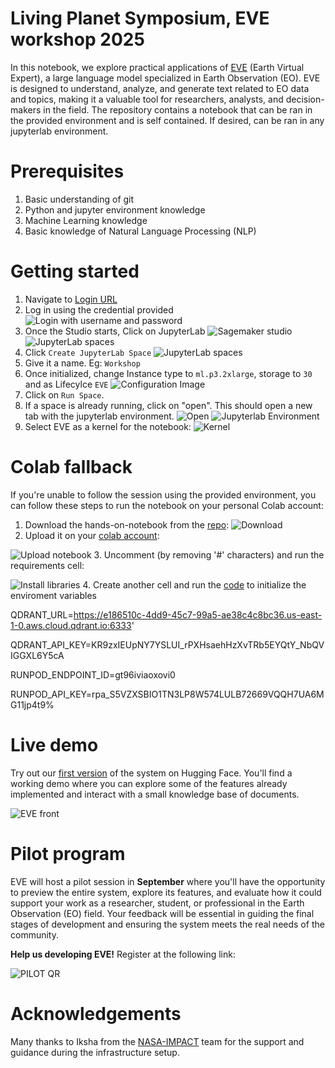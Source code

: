 # Living Planet Symposium, EVE workshop 2025

In this notebook, we explore practical applications of [EVE](https://eve.philab.esa.int/) (Earth Virtual Expert), a large language model specialized in Earth Observation (EO). EVE is designed to understand, analyze, and generate text related to EO data and topics, making it a valuable tool for researchers, analysts, and decision-makers in the field.
The repository contains a notebook that can be ran in the provided environment and is self contained. If desired, can be ran in any jupyterlab environment.

# Prerequisites
1. Basic understanding of git
2. Python and jupyter environment knowledge
3. Machine Learning knowledge
4. Basic knowledge of Natural Language Processing (NLP)

# Getting started
1. Navigate to [Login URL](https://workshop-domain-xg0e2thq.auth.eu-west-1.amazoncognito.com/login?client_id=7madi5630laknl4u2qhijiqsjh&response_type=code&scope=aws.cognito.signin.user.admin+openid+profile&redirect_uri=https://7awusuivdb.execute-api.eu-west-1.amazonaws.com/invoke)
2. Log in using the credential provided
![Login with username and password](images/login-2.png)
3. Once the Studio starts, Click on JupyterLab
![Sagemaker studio](images/sagemaker-studio.png)
![JupyterLab spaces](images/jupyterlab-spaces.png)
4. Click `Create JupyterLab Space`
![JupyterLab spaces](images/create-jupyterlab-env.png)
5. Give it a name. Eg: `Workshop`
6. Once initialized, change Instance type to `ml.p3.2xlarge`, storage to `30` and as Lifecylce `EVE`
![Configuration Image](/images/sagemaker_config.png)
7. Click on `Run Space`.
8. If a space is already running, click on "open". This should open a new tab with the jupyterlab environment.
![Open](/images/workshop-jypyterlab-app-list.png)
![Jupyterlab Environment](/images/jupyter_space.png)
9. Select EVE as a kernel for the notebook:
![Kernel](/images/eve_kernel.png)



# Colab fallback
If you're unable to follow the session using the provided environment, you can follow these steps to run the notebook on your personal Colab account:
1. Download the hands-on-notebook from the [repo](https://github.com/eve-esa/lps-workshop/blob/main/eve_use_cases.ipynb):
![Download](images/download_colab.png)
2. Upload it on your [colab account](https://colab.research.google.com/):

![Upload notebook](images/upload_notebook.png)
3. Uncomment (by removing '#' characters) and run the requirements cell:

![Install libraries](images/install_libraries.png)
4. Create another cell and run the [code](https://docs.google.com/document/d/1DPKWhcv-PcLUVyvsKr8kM_tQG2cx0rdAr96jHSu4p6k/edit?usp=sharing) to initialize the enviroment variables

QDRANT_URL=https://e186510c-4dd9-45c7-99a5-ae38c4c8bc36.us-east-1-0.aws.cloud.qdrant.io:6333'

QDRANT_API_KEY=KR9zxIEUpNY7YSLUI_rPXHsaehHzXvTRb5EYQtY_NbQVIGGXL6Y5cA

RUNPOD_ENDPOINT_ID=gt96iviaoxovi0

RUNPOD_API_KEY=rpa_S5VZXSBIO1TN3LP8W574LULB72669VQQH7UA6MG11jp4t9%

# Live demo
Try out our [first version](https://huggingface.co/spaces/eve-esa/eve-demo) of the system on Hugging Face. You'll find a working demo where you can explore some of the features already implemented and interact with a small knowledge base of documents.

![EVE front](images/eve_front.png)

# Pilot program
EVE will host a pilot session in **September** where you'll have the opportunity to preview the entire system, explore its features, and evaluate how it could support your work as a researcher, student, or professional in the Earth Observation (EO) field. Your feedback will be essential in guiding the final stages of development and ensuring the system meets the real needs of the community.

**Help us developing EVE!** Register at the following link:

![PILOT QR](images/pilot_qr.png)

# Acknowledgements
Many thanks to Iksha from the [NASA-IMPACT](https://github.com/NASA-IMPACT) team for the support and guidance during the infrastructure setup.
